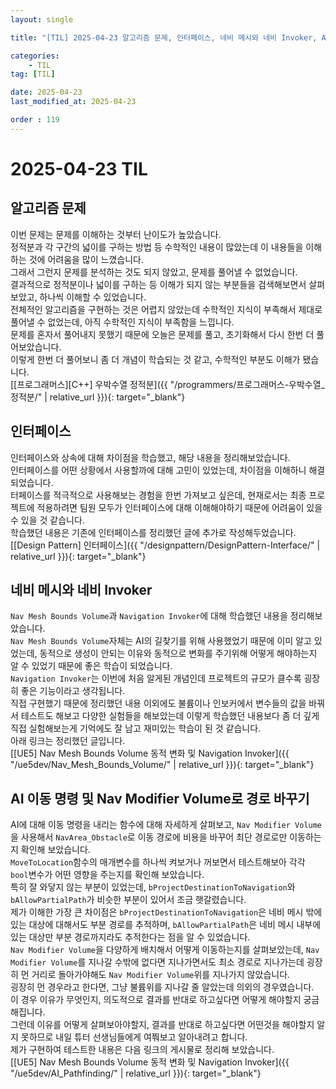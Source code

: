 ```yaml
---
layout: single

title: "[TIL] 2025-04-23 알고리즘 문제, 인터페이스, 네비 메시와 네비 Invoker, AI 이동 명령 및 경로 변경"

categories:
    - TIL
tag: [TIL]

date: 2025-04-23
last_modified_at: 2025-04-23

order : 119
---
```


# 2025-04-23 TIL

## 알고리즘 문제

이번 문제는 문제를 이해하는 것부터 난이도가 높았습니다.  
정적분과 각 구간의 넓이를 구하는 방법 등 수학적인 내용이 많았는데 이 내용들을 이해하는 것에 어려움을 많이 느꼈습니다.  
그래서 그런지 문제를 분석하는 것도 되지 않았고, 문제를 풀어낼 수 없었습니다.  
결과적으로 정적분이나 넓이를 구하는 등 이해가 되지 않는 부분들을 검색해보면서 살펴보았고, 하나씩 이해할 수 있었습니다.  
전체적인 알고리즘을 구현하는 것은 어렵지 않았는데 수학적인 지식이 부족해서 제대로 풀어낼 수 없었는데, 아직 수학적인 지식이 부족함을 느낍니다.  
문제를 혼자서 풀어내지 못했기 때문에 오늘은 문제를 풀고, 초기화해서 다시 한번 더 풀어보았습니다.  
이렇게 한번 더 풀어보니 좀 더 개념이 학습되는 것 같고, 수학적인 부분도 이해가 됐습니다.  
[[프로그래머스][C++] 우박수열 정적분]({{ "/programmers/프로그래머스-우박수열_정적분/" | relative_url }}){: target="_blank"}

## 인터페이스

인터페이스와 상속에 대해 차이점을 학습했고, 해당 내용을 정리해보았습니다.  
인터페이스를 어떤 상황에서 사용할까에 대해 고민이 있었는데, 차이점을 이해하니 해결되었습니다.  
터페이스를 적극적으로 사용해보는 경험을 한번 가져보고 싶은데, 현재로서는 최종 프로젝트에 적용하려면 팀원 모두가 인터페이스에 대해 이해해야하기 때문에 어려움이 있을 수 있을 것 같습니다.  
학습했던 내용은 기존에 인터페이스를 정리했던 글에 추가로 작성해두었습니다.  
[[Design Pattern] 인터페이스]({{ "/designpattern/DesignPattern-Interface/" | relative_url }}){: target="_blank"}

## 네비 메시와 네비 Invoker

`Nav Mesh Bounds Volume`과 `Navigation Invoker`에 대해 학습했던 내용을 정리해보았습니다.  
`Nav Mesh Bounds Volume`자체는 AI의 길찾기를 위해 사용했었기 때문에 이미 알고 있었는데, 동적으로 생성이 안되는 이유와 동적으로 변화를 주기위해 어떻게 해야하는지 알 수 있었기 때문에 좋은 학습이 되었습니다.  
`Navigation Invoker`는 이번에 처음 알게된 개념인데 프로젝트의 규모가 클수록 굉장히 좋은 기능이라고 생각됩니다.  
직접 구현했기 때문에 정리했던 내용 이외에도 불륨이나 인보커에서 변수들의 값을 바꿔서 테스트도 해보고 다양한 실험들을 해보았는데 이렇게 학습했던 내용보다 좀 더 깊게 직접 실험해보는게 기억에도 잘 남고 재미있는 학습이 된 것 같습니다.  
아래 링크는 정리했던 글입니다.  
[[UE5] Nav Mesh Bounds Volume 동적 변화 및 Navigation Invoker]({{ "/ue5dev/Nav_Mesh_Bounds_Volume/" | relative_url }}){: target="_blank"}

## AI 이동 명령 및 Nav Modifier Volume로 경로 바꾸기

AI에 대해 이동 명령을 내리는 함수에 대해 자세하게 살펴보고, `Nav Modifier Volume`을 사용해서 `NavArea_Obstacle`로 이동 경로에 비용을 바꾸어 최단 경로로만 이동하는지 확인해 보았습니다.  
`MoveToLocation`함수의 매개변수를 하나씩 켜보거나 꺼보면서 테스트해보아 각각 `bool`변수가 어떤 영향을 주는지를 확인해 보았습니다.  
특히 잘 와닿지 않는 부분이 있었는데, `bProjectDestinationToNavigation`와 `bAllowPartialPath`가 비슷한 부분이 있어서 조금 햇갈렸습니다.  
제가 이해한 가장 큰 차이점은 `bProjectDestinationToNavigation`은 네비 메시 밖에 있는 대상에 대해서도 부분 경로를 추적하며, `bAllowPartialPath`은 네비 메시 내부에 있는 대상만 부분 경로까지라도 추적한다는 점을 알 수 있었습니다.  
`Nav Modifier Volume`을 다양하게 배치해서 어떻게 이동하는지를 살펴보았는데, `Nav Modifier Volume`를 지나갈 수밖에 없다면 지나가면서도 최소 경로로 지나가는데 굉장히 먼 거리로 돌아가야해도 `Nav Modifier Volume`위를 지나가지 않았습니다.  
굉장히 먼 경우라고 한다면, 그냥 불륨위를 지나갈 줄 알았는데 의외의 경우였습니다.  
이 경우 이유가 무엇인지, 의도적으로 결과를 반대로 하고싶다면 어떻게 해야할지 궁금해집니다.  
그런데 이유를 어떻게 살펴보아야할지, 결과를 반대로 하고싶다면 어떤것을 해야할지 알지 못하므로 내일 튜터 선생님들에게 여쭤보고 알아내려고 합니다.  
제가 구현하여 테스트한 내용은 다음 링크의 게시물로 정리해 보았습니다.  
[[UE5] Nav Mesh Bounds Volume 동적 변화 및 Navigation Invoker]({{ "/ue5dev/AI_Pathfinding/" | relative_url }}){: target="_blank"}